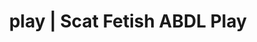 ---
categories:
- Queer Kinks
- Real Couples
- Shibari
- ASMR Erotica
- Alt Aesthetic
image: /assets/images/1747714216773.jpg
layout: post
schema:
  description: Premium adult content featuring Scat Fetish, ABDL Play. High-quality
    images with provocative themes.
  keywords:
  - ABDL Play
  - Scat Fetish
  - POV Erotica
  - Body Positivity
  - Tattooed Beauties
  - Queer Kinks
  - Fantasy Kink
  name: 1747714216773 | Scat Fetish ABDL Play
  type: VisualArtwork
seo:
  description: Featured content with high-quality ABDL Play, Scat Fetish. HD images
    available.
  keywords: ABDL Play, Scat Fetish
  og_image: /assets/images/1747714216773.jpg
  schema_type: VisualArtwork
tags:
- '#play'
- Scat Fetish
- ABDL Play
title: play | Scat Fetish ABDL Play
---